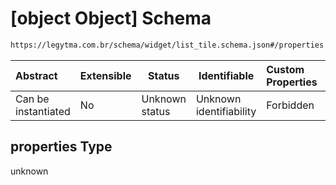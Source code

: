 # \[object Object] Schema

```txt
https://legytma.com.br/schema/widget/list_tile.schema.json#/properties
```




| Abstract            | Extensible | Status         | Identifiable            | Custom Properties | Additional Properties | Access Restrictions | Defined In                                                                               |
| :------------------ | ---------- | -------------- | ----------------------- | :---------------- | --------------------- | ------------------- | ---------------------------------------------------------------------------------------- |
| Can be instantiated | No         | Unknown status | Unknown identifiability | Forbidden         | Allowed               | none                | [list_tile.schema.json\*](../schema/widget/list_tile.schema.json "open original schema") |

## properties Type

unknown

